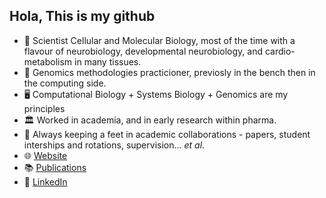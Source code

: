 ## Hola, This is my github

- 🧬 Scientist Cellular and Molecular Biology, most of the time with a flavour of neurobiology, developmental neurobiology, and cardio-metabolism in many tissues.
- 🧪 Genomics methodologies practicioner, previosly in the bench then in the computing side.
- 🖥️ Computational Biology + Systems Biology + Genomics are my principles
- 🏛️ Worked in academia, and in early research within pharma.
- 🤝 Always keeping a feet in academic collaborations - papers, student interships and rotations, supervision... *et al*.
- 🌐 [Website](https://toledoem.github.io)
- 📚 [Publications](https://scholar.google.com/citations?user=tQvU5PIAAAAJ&hl=en)
- 💼 [LinkedIn](https://www.linkedin.com/in/enrique-toledo/)
